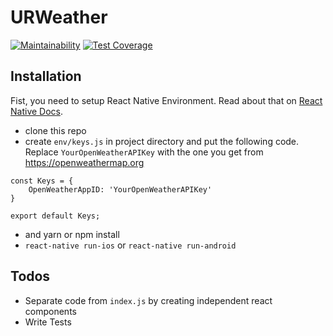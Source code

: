 # URWeather
[![Maintainability](https://api.codeclimate.com/v1/badges/8e974823a0da760325a9/maintainability)](https://codeclimate.com/github/setkyar/URWeather/maintainability)
[![Test Coverage](https://api.codeclimate.com/v1/badges/8e974823a0da760325a9/test_coverage)](https://codeclimate.com/github/setkyar/URWeather/test_coverage)

## Installation

Fist, you need to setup React Native Environment. Read about that on [React Native Docs](https://facebook.github.io/react-native/docs/getting-started.html). 

- clone this repo
- create `env/keys.js` in project directory and put the following code. Replace `YourOpenWeatherAPIKey` with the one you get from https://openweathermap.org
```
const Keys = {
    OpenWeatherAppID: 'YourOpenWeatherAPIKey'
}

export default Keys;
```

- and yarn or npm install
- `react-native run-ios` or `react-native run-android`

## Todos

- Separate code from `index.js` by creating independent react components 
- Write Tests
